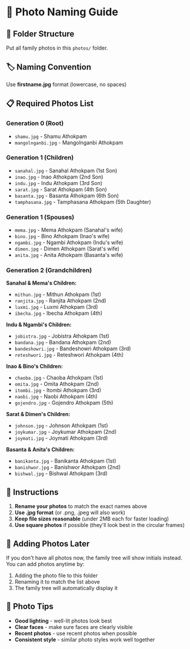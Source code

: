 # 📸 Photo Naming Guide

## 📁 Folder Structure
Put all family photos in this `photos/` folder.

## 🏷️ Naming Convention
Use **firstname.jpg** format (lowercase, no spaces)

## 📋 Required Photos List

### Generation 0 (Root)
- `shamu.jpg` - Shamu Athokpam
- `mangolnganbi.jpg` - Mangolnganbi Athokpam

### Generation 1 (Children)
- `sanahal.jpg` - Sanahal Athokpam (1st Son)
- `inao.jpg` - Inao Athokpam (2nd Son)
- `indu.jpg` - Indu Athokpam (3rd Son)
- `sarat.jpg` - Sarat Athokpam (4th Son)
- `basanta.jpg` - Basanta Athokpam (6th Son)
- `tamphasana.jpg` - Tamphasana Athokpam (5th Daughter)

### Generation 1 (Spouses)
- `mema.jpg` - Mema Athokpam (Sanahal's wife)
- `bino.jpg` - Bino Athokpam (Inao's wife)
- `ngambi.jpg` - Ngambi Athokpam (Indu's wife)
- `dimen.jpg` - Dimen Athokpam (Sarat's wife)
- `anita.jpg` - Anita Athokpam (Basanta's wife)

### Generation 2 (Grandchildren)

**Sanahal & Mema's Children:**
- `mithun.jpg` - Mithun Athokpam (1st)
- `ranjita.jpg` - Ranjita Athokpam (2nd)
- `luxmi.jpg` - Luxmi Athokpam (3rd)
- `ibecha.jpg` - Ibecha Athokpam (4th)

**Indu & Ngambi's Children:**
- `jobistra.jpg` - Jobistra Athokpam (1st)
- `bandana.jpg` - Bandana Athokpam (2nd)
- `bandeshowri.jpg` - Bandeshowri Athokpam (3rd)
- `reteshwori.jpg` - Reteshwori Athokpam (4th)

**Inao & Bino's Children:**
- `chaoba.jpg` - Chaoba Athokpam (1st)
- `omita.jpg` - Omita Athokpam (2nd)
- `itombi.jpg` - Itombi Athokpam (3rd)
- `naobi.jpg` - Naobi Athokpam (4th)
- `gojendro.jpg` - Gojendro Athokpam (5th)

**Sarat & Dimen's Children:**
- `johnson.jpg` - Johnson Athokpam (1st)
- `joykumar.jpg` - Joykumar Athokpam (2nd)
- `joymati.jpg` - Joymati Athokpam (3rd)

**Basanta & Anita's Children:**
- `banikanta.jpg` - Banikanta Athokpam (1st)
- `banishwor.jpg` - Banishwor Athokpam (2nd)
- `bishwal.jpg` - Bishwal Athokpam (3rd)

## 📝 Instructions

1. **Rename your photos** to match the exact names above
2. **Use .jpg format** (or .png, .jpeg will also work)
3. **Keep file sizes reasonable** (under 2MB each for faster loading)
4. **Use square photos** if possible (they'll look best in the circular frames)

## 🔄 Adding Photos Later

If you don't have all photos now, the family tree will show initials instead. You can add photos anytime by:
1. Adding the photo file to this folder
2. Renaming it to match the list above
3. The family tree will automatically display it

## 📱 Photo Tips

- **Good lighting** - well-lit photos look best
- **Clear faces** - make sure faces are clearly visible
- **Recent photos** - use recent photos when possible
- **Consistent style** - similar photo styles work well together

